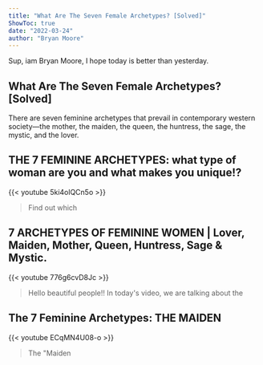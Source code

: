 ```yaml
---
title: "What Are The Seven Female Archetypes? [Solved]"
ShowToc: true 
date: "2022-03-24"
author: "Bryan Moore" 
---
```


Sup, iam Bryan Moore, I hope today is better than yesterday.
## What Are The Seven Female Archetypes? [Solved]
 There are seven feminine archetypes that prevail in contemporary western society—the mother, the maiden, the queen, the huntress, the sage, the mystic, and the lover.

## THE 7 FEMININE ARCHETYPES: what type of woman are you and what makes you unique!?
{{< youtube 5ki4olQCn5o >}}
>Find out which 

## 7 ARCHETYPES OF FEMININE WOMEN | Lover, Maiden, Mother, Queen, Huntress, Sage & Mystic.
{{< youtube 776g6cvD8Jc >}}
>Hello beautiful people!! In today's video, we are talking about the 

## The 7 Feminine Archetypes: THE MAIDEN
{{< youtube ECqMN4U08-o >}}
>The "Maiden 

